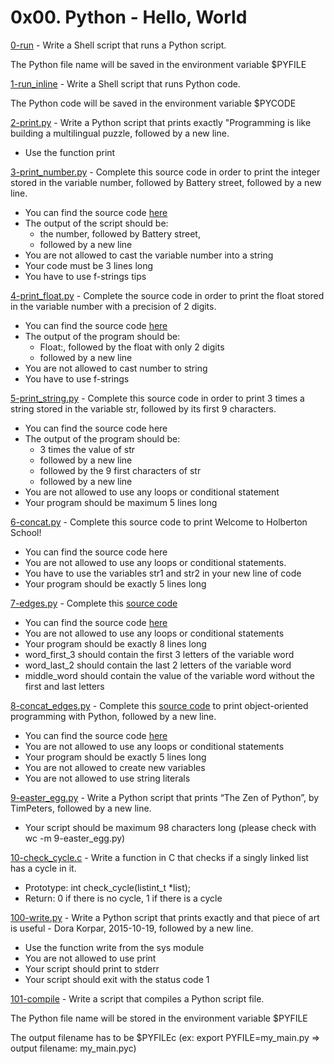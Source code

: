 # 0x00. Python - Hello, World

[0-run](./0-run) - Write a Shell script that runs a Python script.

The Python file name will be saved in the environment variable $PYFILE

[1-run_inline](./1-run_inline) - Write a Shell script that runs Python code.

The Python code will be saved in the environment variable $PYCODE

[2-print.py](./2-print.py) - Write a Python script that prints exactly "Programming is like building a multilingual puzzle, followed by a new line.

- Use the function print

[3-print_number.py](./3-print_number.py) - Complete this source code in order to print the integer stored in the variable number, followed by Battery street, followed by a new line.

- You can find the source code [here](https://github.com/holbertonschool/0x00.py/blob/master/3-print_number.py)
- The output of the script should be:
  - the number, followed by Battery street,
  - followed by a new line
- You are not allowed to cast the variable number into a string
- Your code must be 3 lines long
- You have to use f-strings tips

[4-print_float.py](./4-print_float.py) - Complete the source code in order to print the float stored in the variable number with a precision of 2 digits.

- You can find the source code [here](https://github.com/holbertonschool/0x00.py/blob/master/4-print_float.py)
- The output of the program should be:
  - Float:, followed by the float with only 2 digits
  - followed by a new line
- You are not allowed to cast number to string
- You have to use f-strings

[5-print_string.py](./5-print_string.py) - Complete this source code in order to print 3 times a string stored in the variable str, followed by its first 9 characters.

- You can find the source code here
- The output of the program should be:
  - 3 times the value of str
  - followed by a new line
  - followed by the 9 first characters of str
  - followed by a new line
- You are not allowed to use any loops or conditional statement
- Your program should be maximum 5 lines long

[6-concat.py](./6-concat.py) - Complete this source code to print Welcome to Holberton School!

- You can find the source code here
- You are not allowed to use any loops or conditional statements.
- You have to use the variables str1 and str2 in your new line of code
- Your program should be exactly 5 lines long

[7-edges.py](./7-edges.py) - Complete this [source code](https://github.com/holbertonschool/0x00.py/blob/master/7-edges.py)

- You can find the source code [here](https://github.com/holbertonschool/0x00.py/blob/master/7-edges.py)
- You are not allowed to use any loops or conditional statements
- Your program should be exactly 8 lines long
- word_first_3 should contain the first 3 letters of the variable word
- word_last_2 should contain the last 2 letters of the variable word
- middle_word should contain the value of the variable word without the first and last letters

[8-concat_edges.py](./8-concat_edges.py) - Complete this [source code](https://github.com/holbertonschool/0x00.py/blob/master/8-concat_edges.py) to print object-oriented programming with Python, followed by a new line.

- You can find the source code [here](https://github.com/holbertonschool/0x00.py/blob/master/8-concat_edges.py)
- You are not allowed to use any loops or conditional statements
- Your program should be exactly 5 lines long
- You are not allowed to create new variables
- You are not allowed to use string literals

[9-easter_egg.py](./9-easter_egg.py) - Write a Python script that prints “The Zen of Python”, by TimPeters, followed by a new line.

- Your script should be maximum 98 characters long (please check with wc -m 9-easter_egg.py)

[10-check_cycle.c](./10-check_cycle.c) - Write a function in C that checks if a singly linked list has a cycle in it.

- Prototype: int check_cycle(listint_t \*list);
- Return: 0 if there is no cycle, 1 if there is a cycle

[100-write.py](./100-write.py) - Write a Python script that prints exactly and that piece of art is useful - Dora Korpar, 2015-10-19, followed by a new line.

- Use the function write from the sys module
- You are not allowed to use print
- Your script should print to stderr
- Your script should exit with the status code 1

[101-compile](./101-compile) - Write a script that compiles a Python script file.

The Python file name will be stored in the environment variable $PYFILE

The output filename has to be $PYFILEc (ex: export PYFILE=my_main.py => output filename: my_main.pyc)
